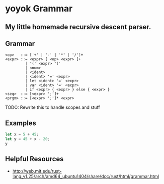 # yoyok Grammar

## My little homemade recursive descent parser.

## Grammar

```bnf
<op>   ::= ['+' | '-' | '*' | '/']+
<expr> ::= <expr> [ <op> <expr> ]+
         | '(' <expr> ')'
         | <num>
         | <ident>
         | <ident> '=' <expr>
         | let <ident> '=' <expr>
         | var <ident> '=' <expr>
         | if <expr> { <expr> } else { <expr> }
<seq>  ::= [<expr> ';']+
<prgm> ::= [<expr> ';']* <expr>
```

TODO: Rewrite this to handle scopes and stuff

## Examples

```rust
let x = 5 + 45;
let y = 45 + x - 20;
y
```

## Helpful Resources

- http://web.mit.edu/rust-lang_v1.25/arch/amd64_ubuntu1404/share/doc/rust/html/grammar.html
